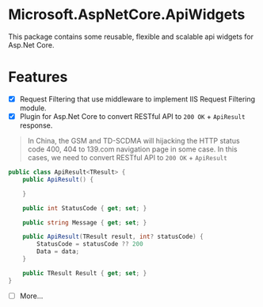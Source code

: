 # Microsoft.AspNetCore.ApiWidgets
This package contains some reusable, flexible and scalable api widgets for Asp.Net Core.

# Features
- [x] Request Filtering that use middleware to implement IIS Request Filtering module.
- [x] Plugin for Asp.Net Core to convert RESTful API to `200 OK` + `ApiResult` response.

> In China, the GSM and TD-SCDMA will hijacking the HTTP status code 400, 404 to 139.com navigation page in some case. In this cases, we need to convert
RESTful API to `200 OK` + `ApiResult`

```C# 
public class ApiResult<TResult> {
	public ApiResult() {

	}

	public int StatusCode { get; set; }

	public string Message { get; set; }

	public ApiResult(TResult result, int? statusCode) {
		StatusCode = statusCode ?? 200
		Data = data;
	}

	public TResult Result { get; set; }
}
```

- [ ] More...
